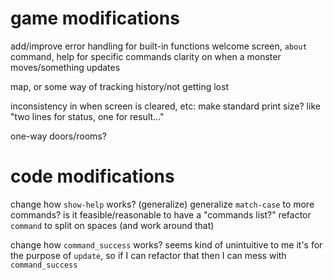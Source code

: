 # game modifications
add/improve error handling for built-in functions
welcome screen, `about` command, help for specific commands
clarity on when a monster moves/something updates

map, or some way of tracking history/not getting lost

inconsistency in when screen is cleared, etc: make standard print size? like "two lines for status, one for result..."

one-way doors/rooms?

# code modifications
change how `show-help` works? (generalize)
generalize `match-case` to more commands? is it feasible/reasonable to have a "commands list?"
refactor `command` to split on spaces (and work around that)

change how `command_success` works? seems kind of unintuitive to me
it's for the purpose of `update`, so if I can refactor that then I can mess with `command_success`
